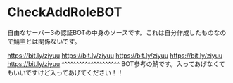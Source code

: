 # CheckAddRoleBOT
自由なサーバー3の認証BOTの中身のソースです。これは自分作成したものなので鯖主とは関係ないです。

https://bit.ly/ziyuu
https://bit.ly/ziyuu
https://bit.ly/ziyuu
https://bit.ly/ziyuu
https://bit.ly/ziyuu
^^^^^^^^^^^^^^^^^^^^
BOT参考の鯖です。入ってあげなくてもいいですけど入ってあげてください！！

